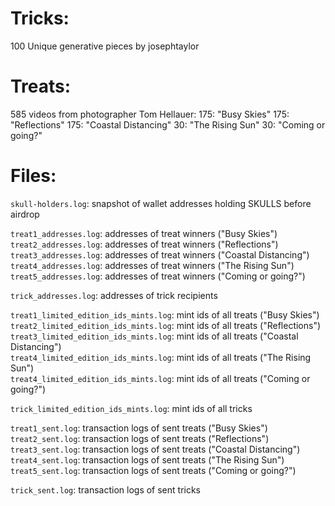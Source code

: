 # Tricks:

100 Unique generative pieces by josephtaylor  
  
# Treats:

585 videos from photographer Tom Hellauer:
175: "Busy Skies"
175: "Reflections"
175: "Coastal Distancing"
30: "The Rising Sun"
30: "Coming or going?"
  
  
# Files:

`skull-holders.log`: snapshot of wallet addresses holding SKULLS before airdrop  

`treat1_addresses.log`: addresses of treat winners ("Busy Skies")  
`treat2_addresses.log`: addresses of treat winners ("Reflections")  
`treat3_addresses.log`: addresses of treat winners ("Coastal Distancing")  
`treat4_addresses.log`: addresses of treat winners ("The Rising Sun")  
`treat5_addresses.log`: addresses of treat winners ("Coming or going?")  

`trick_addresses.log`: addresses of trick recipients  

`treat1_limited_edition_ids_mints.log`: mint ids of all treats ("Busy Skies")  
`treat2_limited_edition_ids_mints.log`: mint ids of all treats ("Reflections")  
`treat3_limited_edition_ids_mints.log`: mint ids of all treats ("Coastal Distancing")  
`treat4_limited_edition_ids_mints.log`: mint ids of all treats ("The Rising Sun")  
`treat4_limited_edition_ids_mints.log`: mint ids of all treats ("Coming or going?")  

`trick_limited_edition_ids_mints.log`: mint ids of all tricks  

`treat1_sent.log`: transaction logs of sent treats ("Busy Skies")  
`treat2_sent.log`: transaction logs of sent treats ("Reflections")  
`treat3_sent.log`: transaction logs of sent treats ("Coastal Distancing")  
`treat4_sent.log`: transaction logs of sent treats ("The Rising Sun")  
`treat5_sent.log`: transaction logs of sent treats ("Coming or going?")  

`trick_sent.log`: transaction logs of sent tricks

